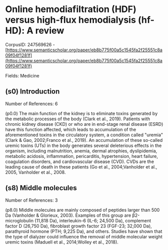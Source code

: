 # Online hemodiafiltration (HDF) versus high-flux hemodialysis (hf-HD): A review

CorpusID: 247569626 - [https://www.semanticscholar.org/paper/eb8b775f00a5c1545fa2f25551c8a09f04f1281f](https://www.semanticscholar.org/paper/eb8b775f00a5c1545fa2f25551c8a09f04f1281f)

Fields: Medicine

## (s0) Introduction
Number of References: 6

(p0.0) The main function of the kidney is to eliminate toxins generated by the metabolic processes of the body (Clark et al., 2019). Patients with chronic kidney disease (CKD) or who are in end-stage renal disease (ESRD) have this function affected, which leads to accumulation of the aforementioned toxins in the circulatory system, a condition called "uremia" (Clark & Gao, 2002;Franco et al., 2019). An accumulation of these so-called uremic toxins (UTs) in the body generates several deleterious effects in the organism, including malnutrition, anemia, dermal atrophies, dyslipidemia, metabolic acidosis, inflammation, pericarditis, hypertension, heart failure, coagulation disorders, and cardiovascular disease (CVD). CVDs are the leading cause of death in these patients (Go et al., 2004;Vanholder et al., 2005, Vanholder et al., 2008.
## (s8) Middle molecules
Number of References: 3

(p8.0) Middle molecules are mainly composed of peptides larger than 500 Da (Vanholder & Glorieux, 2003). Examples of this group are β2-microglobulin (11,818 Da), interleukin-6 (IL-6; 24,500 Da), complement factor D (26,750 Da), fibroblast growth factor 23 (FGF-23; 32,000 Da), parathyroid hormone (PTH; 9,225 Da), and others. Studies have shown that the type of dialyzer could influence the removal of middle molecular weight uremic toxins (Maduell et al., 2014;Wolley et al., 2018).
